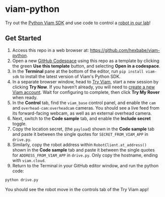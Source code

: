 # viam-python
Try out the [Python Viam SDK](https://python.viam.dev/) and use code to control a [robot in our lab](https://app.viam.com/try)!

## Get Started

1. Access this repo in a web browser at: https://github.com/hexbabe/viam-python.
1. Open a new [GitHub Codespace](https://github.com/features/codespaces) using this repo as a template by clicking the green **Use this template** button, and selecting **Open in a codespace**.
1. In the **Terminal** pane at the bottom of the editor, run `pip install viam-sdk` to install the latest version of Viam's Python SDK.
1. In a separate browser window, head to [Try Viam](https://app.viam.com/try), start a new session by clicking **Try Now**. If you haven’t already, you will need to [create a new Viam account](https://docs.viam.com/manage/#create-account-and-log-in). Wait for configuring to complete, then click **Try My Rover** when ready.
1. In the **Control** tab, find the `viam_base` control panel, and enable the `cam` and `overhead-cam:overheadcam` cameras. You should see a live feed from its forward-facing webcam, as well as an external overhead camera.
1. Next, switch to the **Code sample** tab, and enable the **Include secret** toggle.
1. Copy the location secret, (the `payload`) shown in the **Code sample** tab and paste it between the single quotes for `SECRET_FROM_VIAM_APP`  in `drive.py`.
1. Similarly, copy the robot address within `RobotClient.at_address()` shown in the **Code sample** tab and paste it between the single quotes for `ADDRESS_FROM_VIAM_APP`  in `drive.py`. Only copy the hostname, ending with `viam.cloud`.
1. Return to the Terminal in your GitHub editor window, and run the python code:

```sh
python drive.py
```

You should see the robot move in the controls tab of the Try Viam app!
